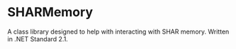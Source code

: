 # SHARMemory
A class library designed to help with interacting with SHAR memory. Written in .NET Standard 2.1.
